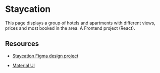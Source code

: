 # Staycation
This page displays a group of hotels and apartments with different views, prices and most booked in the area.
A Frontend project (React).

## Resources

- [Staycation Figma design project](https://www.figma.com/file/kBaK1AHo8q2CAHugcJ75kX/Full-E-Commerce-Website-UI-UX-Design-(Community)?node-id=1-3)

- [Material UI](https://mui.com/)

